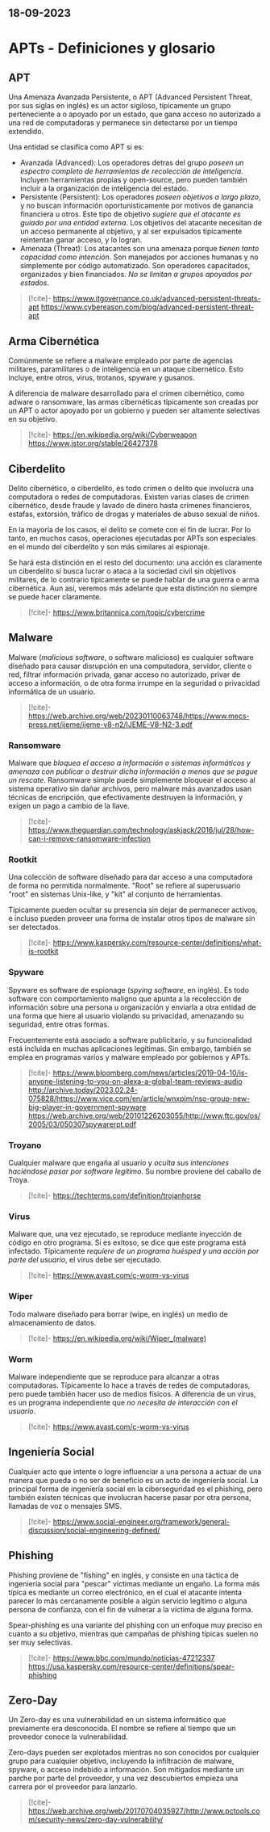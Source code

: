 18-09-2023
---
# APTs - Definiciones y glosario
## APT
Una Amenaza Avanzada Persistente, o APT (Advanced Persistent Threat, por sus siglas en inglés) es un actor sigiloso, típicamente un grupo perteneciente a o apoyado por un estado, que gana acceso no autorizado a una red de computadoras y permanece sin detectarse por un tiempo extendido. 

Una entidad se clasifica como APT si es:
- Avanzada (Advanced): Los operadores detras del grupo *poseen un espectro completo de herramientas de recolección de inteligencia*. Incluyen herramientas propias y open-source, pero pueden también incluir a la organización de inteligencia del estado.
- Persistente (Persistent): Los operadores *poseen objetivos a largo plazo*, y no buscan información oportunísticamente por motivos de ganancia financiera u otros. Este tipo de objetivo *sugiere que el atacante es guiado por una entidad externa*. Los objetivos del atacante necesitan de un acceso permanente al objetivo, y al ser expulsados típicamente reintentan ganar acceso, y lo logran.
- Amenaza (Threat): Los atacantes son una amenaza porque *tienen tanto capacidad como intención*. Son manejados por acciones humanas y no simplemente por código automatizado. Son operadores capacitados, organizados y bien financiados. *No se limitan a grupos apoyados por estados*.

> [!cite]-
> https://www.itgovernance.co.uk/advanced-persistent-threats-apt
> https://www.cybereason.com/blog/advanced-persistent-threat-apt

## Arma Cibernética
Comúnmente se refiere a malware empleado por parte de agencias militares, paramilitares o de inteligencia en un ataque cibernético. Esto incluye, entre otros, virus, trotanos, spyware y gusanos.

A diferencia de malware desarrollado para el crimen cibernético, como adware o ransomware, las armas cibernéticas típicamente son creadas por un APT o actor apoyado por un gobierno y pueden ser altamente selectivas en su objetivo.

> [!cite]-
> https://en.wikipedia.org/wiki/Cyberweapon
> https://www.jstor.org/stable/26427378

## Ciberdelito
Delito cibernético, o ciberdelito, es todo crimen o delito que involucra una computadora o redes de computadoras. Existen varias clases de crimen cibernético, desde fraude y lavado de dinero hasta crímenes financieros, estafas, extorsión, tráfico de drogas y materiales de abuso sexual de niños.

En la mayoría de los casos, el delito se comete con el fin de lucrar. Por lo tanto, en muchos casos, operaciones ejecutadas por APTs son especiales en el mundo del ciberdelito y son más similares al espionaje.

Se hará esta distinción en el resto del documento: una acción es claramente un ciberdelito si busca lucrar o ataca a la sociedad civil sin objetivos militares, de lo contrario típicamente se puede hablar de una guerra o arma cibernética. Aun así, veremos más adelante que esta distinción no siempre se puede hacer claramente.

> [!cite]-
> https://www.britannica.com/topic/cybercrime

## Malware
Malware (*malicious software*, o software malicioso) es cualquier software diseñado para causar disrupción en una computadora, servidor, cliente o red, filtrar información privada, ganar acceso no autorizado, privar de acceso a información, o de otra forma irrumpe en la seguridad o privacidad informática de un usuario.

> [!cite]-
> https://web.archive.org/web/20230110063748/https://www.mecs-press.net/ijeme/ijeme-v8-n2/IJEME-V8-N2-3.pdf

### Ransomware
Malware que *bloquea el acceso a información o sistemas informáticos y amenaza con publicar o destruir dicha información a menos que se pague un rescate*. Ransomware simple puede simplemente bloquear el acceso al sistema operativo sin dañar archivos, pero malware más avanzados usan técnicas de encripción, que efectivamente destruyen la información, y exigen un pago a cambio de la llave.

> [!cite]-
> https://www.theguardian.com/technology/askjack/2016/jul/28/how-can-i-remove-ransomware-infection

### Rootkit
Una colección de software diseñado para dar acceso a una computadora de forma no permitida normalmente. "Root" se refiere al superusuario "root" en sistemas Unix-like, y "kit" al conjunto de herramientas.

Típicamente pueden ocultar su presencia sin dejar de permanecer activos, e incluso pueden proveer una forma de instalar otros tipos de malware sin ser detectados.

> [!cite]-
> https://www.kaspersky.com/resource-center/definitions/what-is-rootkit

### Spyware
Spyware es software de espionage (*spying software*, en inglés). Es todo software con comportamiento maligno que apunta a la recolección de información sobre una persona u organización y enviarla a otra entidad de una forma que hiere al usuario violando su privacidad, amenazando su seguridad, entre otras formas.

Frecuentemente está asociado a software publicitario, y su funcionalidad está incluida en muchas aplicaciones legítimas. Sin embargo, también se emplea en programas varios y malware empleado por gobiernos y APTs.

> [!cite]-
> https://www.bloomberg.com/news/articles/2019-04-10/is-anyone-listening-to-you-on-alexa-a-global-team-reviews-audio
> http://archive.today/2023.02.24-075828/https://www.vice.com/en/article/wnxpjm/nso-group-new-big-player-in-government-spyware
> https://web.archive.org/web/20101226203055/http://www.ftc.gov/os/2005/03/050307spywarerpt.pdf

### Troyano
Cualquier malware que engaña al usuario y *oculta sus intenciones haciéndose pasar por software legítimo*. Su nombre proviene del caballo de Troya.

> [!cite]-
> https://techterms.com/definition/trojanhorse

### Virus
Malware que, una vez ejecutado, se reproduce mediante inyección de código en otro programa. Si es exitoso, se dice que este programa está infectado. Típicamente *requiere de un programa huésped y una acción por parte del usuario*, el virus debe ser ejecutado.

> [!cite]-
> https://www.avast.com/c-worm-vs-virus

### Wiper
Todo malware diseñado para borrar (wipe, en inglés) un medio de almacenamiento de datos.

> [!cite]-
> https://en.wikipedia.org/wiki/Wiper_(malware)

### Worm
Malware independiente que se reproduce para alcanzar a otras computadoras. Típicamente lo hace a través de redes de computadoras, pero puede también hacer uso de medios físicos. A diferencia de un virus, es un programa independiente que *no necesita de interacción con el usuario*.

> [!cite]-
> https://www.avast.com/c-worm-vs-virus

## Ingeniería Social
Cualquier acto que intente o logre influenciar a una persona a actuar de una manera que pueda o no ser de beneficio es un acto de ingeniería social. La principal forma de ingeniería social en la ciberseguridad es el phishing, pero también existen técnicas que involucran hacerse pasar por otra persona, llamadas de voz o mensajes SMS.

> [!cite]-
> https://www.social-engineer.org/framework/general-discussion/social-engineering-defined/

## Phishing
Phishing proviene de "fishing" en inglés, y consiste en una táctica de ingeniería social para "pescar" víctimas mediante un engaño. La forma más típica es mediante un correo electrónico, en el cual el atacante intenta parecer lo más cercanamente posible a algún servicio legítimo o alguna persona de confianza, con el fin de vulnerar a la víctima de alguna forma.

Spear-phishing es una variante del phishing con un enfoque muy preciso en cuanto a su objetivo, mientras que campañas de phishing típicas suelen no ser muy selectivas.

> [!cite]-
> https://www.bbc.com/mundo/noticias-47212337
> https://usa.kaspersky.com/resource-center/definitions/spear-phishing

## Zero-Day
Un Zero-day es una vulnerabilidad en un sistema informático que previamente era desconocida. El nombre se refiere al tiempo que un proveedor conoce la vulnerabilidad.

Zero-days pueden ser explotados mientras no son conocidos por cualquier grupo para cualquier objetivo, incluyendo la infiltración de malware, spyware, o acceso indebido a información. Son mitigados mediante un parche por parte del proveedor, y una vez descubiertos empieza una carrera por el proveedor para lanzarlo.

> [!cite]-
> https://web.archive.org/web/20170704035927/http://www.pctools.com/security-news/zero-day-vulnerability/